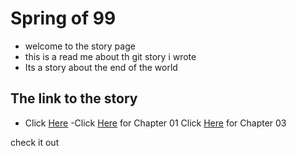 # Spring of 99
- welcome to the story page
- this is a read me about th git story i wrote
- Its a story  about the end of the world 
 ## The link to the story
 
 - Click [Here](https://sukhi2699.github.io/github-story-2019/)
 -Click [Here](https://sukhi2699.github.io/github-story-2019/Chapter1.html) for Chapter 01
Click [Here](https://github.com/Sukhi2699/github-story-2019/blob/master/Chapter3.html) for Chapter 03


check it out

